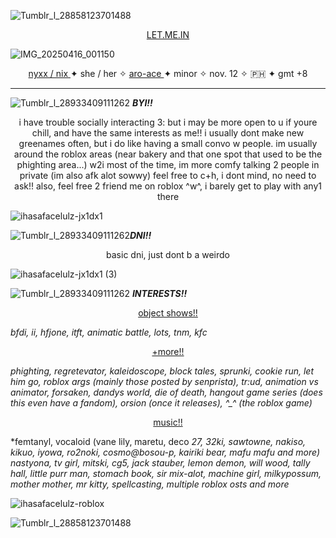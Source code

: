  ![Tumblr_l_28858123701488](https://github.com/user-attachments/assets/383d4a4b-23d6-410d-aa64-7bb1b01bce44)

<p align="center">
<ins> LET.ME.IN </ins>
</p>

![IMG_20250416_001150](https://github.com/user-attachments/assets/54afa4bd-a0d4-40c8-a930-acd05bdfe15e)



<p align="center"> <ins> nyxx / nix </ins> ✦ she / her ✧ <ins> aro-ace </ins> ✦ minor ✧ nov. 12 ✧ 🇵🇭 ✦ gmt +8 </p> 

-----------

![Tumblr_l_28933409111262](https://github.com/user-attachments/assets/c8f31821-5096-4810-9759-18716eb4709a)
 ***BYI!!*** 

<p align="center">
i have trouble socially interacting 3: but i may be more open to u if youre chill, and have the same interests as me!! i usually dont make new greenames often, but i do like having a small convo w people. im usually around the roblox areas (near bakery and that one spot that used to be the phighting area...) w2i most of the time, im more comfy talking 2 people in private (im also afk alot sowwy) feel free to c+h, i dont mind, no need to ask!! also, feel free 2 friend me on roblox ^w^, i barely get to play with any1 there</p>

![ihasafacelulz-jx1dx1](https://github.com/user-attachments/assets/34660624-f7ee-4083-8637-850e1862f953)

![Tumblr_l_28933409111262](https://github.com/user-attachments/assets/c8f31821-5096-4810-9759-18716eb4709a)***DNI!!*** 

<p align="center">
  basic dni, just dont b a weirdo

![ihasafacelulz-jx1dx1 (3)](https://github.com/user-attachments/assets/3ed2a051-7f84-4dbd-bef0-ffb4946fb775)


![Tumblr_l_28933409111262](https://github.com/user-attachments/assets/c8f31821-5096-4810-9759-18716eb4709a) ***INTERESTS!!*** 

<p align="center">
  <ins> object shows!! </ins>

  *bfdi, ii, hfjone, itft, animatic battle, lots, tnm, kfc*

<p align="center">
  <ins> +more!! </ins>

*phighting, regretevator, kaleidoscope, block tales, sprunki, cookie run, let him go, roblox args (mainly those posted by senprista), tr:ud,
animation vs animator, forsaken, dandys world, die of death, hangout game series (does this even have a fandom), orsion (once it releases), ^_^ (the roblox game)*

<p align="center">
  <ins> music!! </ins>
  
*femtanyl, vocaloid (vane lily, maretu, deco *27, 32ki, sawtowne, nakiso, kikuo, iyowa, ro2noki, cosmo@bosou-p, kairiki bear, mafu mafu and more) nastyona, tv girl, mitski, cg5, jack stauber, lemon demon, will wood, tally hall, little purr man, stomach book, sir mix-alot, machine girl, milkypossum, mother mother, mr kitty, spellcasting, multiple roblox osts and more*

![ihasafacelulz-roblox](https://github.com/user-attachments/assets/da36b457-71f6-49cc-8ce4-7a49a23bca63)

![Tumblr_l_28858123701488](https://github.com/user-attachments/assets/383d4a4b-23d6-410d-aa64-7bb1b01bce44)


